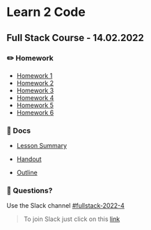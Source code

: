 # Learn 2 Code
## Full Stack Course - 14.02.2022
### ✏️ Homework

- [Homework 1](https://github.com/hamburgcodingschool/fullstack-2022-04_learn2code/blob/master/homework/homework_1.md)
- [Homework 2](https://github.com/hamburgcodingschool/fullstack-2022-04_learn2code/blob/master/homework/homework_2.md)
- [Homework 3](https://github.com/hamburgcodingschool/fullstack-2022-04_learn2code/blob/master/homework/homework_3.md)
- [Homework 4](https://github.com/hamburgcodingschool/fullstack-2022-04_learn2code/blob/master/homework/homework_4.md)
- [Homework 5](https://github.com/hamburgcodingschool/fullstack-2022-04_learn2code/blob/master/homework/homework_5.md)
- [Homework 6](https://github.com/hamburgcodingschool/fullstack-2022-04_learn2code/blob/master/homework/homework_6.md)

### 📄 Docs

- [Lesson Summary](https://...)

- [Handout](https://github.com/hamburgcodingschool/fullstack-2022-04_learn2code/blob/master/docs/Handout%20-%20Learn%20to%20Code.pdf)

- [Outline](https://github.com/hamburgcodingschool/fullstack-2022-04_learn2code/blob/master/docs/Outline%20-%20Learn%20to%20Code.pdf)


### 🤔 Questions?

Use the Slack channel [#fullstack-2022-4](https://hamburgcodingschool.slack.com/archives/C043FL8DQ6Q)

> To join Slack just click on this [link](https://hamburgcodingschool.slack.com/join/shared_invite/enQtMjczNDI3OTE4NzIwLTE2ZmNkNDk5YTg3MDFlOTY2ZmU2YzU5YTU4MTNhNDg4MTRhNTMwYzFiNTdlOTdhYzllYzg5YmVkYzljNWExY2U#/)
